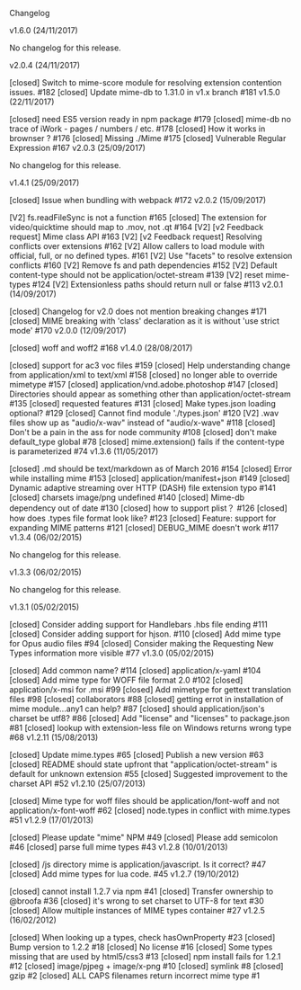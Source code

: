Changelog

v1.6.0 (24/11/2017)

No changelog for this release.

v2.0.4 (24/11/2017)

[closed] Switch to mime-score module for resolving extension contention issues. #182
[closed] Update mime-db to 1.31.0 in v1.x branch #181
v1.5.0 (22/11/2017)

[closed] need ES5 version ready in npm package #179
[closed] mime-db no trace of iWork - pages / numbers / etc. #178
[closed] How it works in brownser ? #176
[closed] Missing ./Mime #175
[closed] Vulnerable Regular Expression #167
v2.0.3 (25/09/2017)

No changelog for this release.

v1.4.1 (25/09/2017)

[closed] Issue when bundling with webpack #172
v2.0.2 (15/09/2017)

[V2] fs.readFileSync is not a function #165
[closed] The extension for video/quicktime should map to .mov, not .qt #164
[V2] [v2 Feedback request] Mime class API #163
[V2] [v2 Feedback request] Resolving conflicts over extensions #162
[V2] Allow callers to load module with official, full, or no defined types. #161
[V2] Use "facets" to resolve extension conflicts #160
[V2] Remove fs and path dependencies #152
[V2] Default content-type should not be application/octet-stream #139
[V2] reset mime-types #124
[V2] Extensionless paths should return null or false #113
v2.0.1 (14/09/2017)

[closed] Changelog for v2.0 does not mention breaking changes #171
[closed] MIME breaking with 'class' declaration as it is without 'use strict mode' #170
v2.0.0 (12/09/2017)

[closed] woff and woff2 #168
v1.4.0 (28/08/2017)

[closed] support for ac3 voc files #159
[closed] Help understanding change from application/xml to text/xml #158
[closed] no longer able to override mimetype #157
[closed] application/vnd.adobe.photoshop #147
[closed] Directories should appear as something other than application/octet-stream #135
[closed] requested features #131
[closed] Make types.json loading optional? #129
[closed] Cannot find module './types.json' #120
[V2] .wav files show up as "audio/x-wav" instead of "audio/x-wave" #118
[closed] Don't be a pain in the ass for node community #108
[closed] don't make default_type global #78
[closed] mime.extension() fails if the content-type is parameterized #74
v1.3.6 (11/05/2017)

[closed] .md should be text/markdown as of March 2016 #154
[closed] Error while installing mime #153
[closed] application/manifest+json #149
[closed] Dynamic adaptive streaming over HTTP (DASH) file extension typo #141
[closed] charsets image/png undefined #140
[closed] Mime-db dependency out of date #130
[closed] how to support plist？ #126
[closed] how does .types file format look like? #123
[closed] Feature: support for expanding MIME patterns #121
[closed] DEBUG_MIME doesn't work #117
v1.3.4 (06/02/2015)

No changelog for this release.

v1.3.3 (06/02/2015)

No changelog for this release.

v1.3.1 (05/02/2015)

[closed] Consider adding support for Handlebars .hbs file ending #111
[closed] Consider adding support for hjson. #110
[closed] Add mime type for Opus audio files #94
[closed] Consider making the Requesting New Types information more visible #77
v1.3.0 (05/02/2015)

[closed] Add common name? #114
[closed] application/x-yaml #104
[closed] Add mime type for WOFF file format 2.0 #102
[closed] application/x-msi for .msi #99
[closed] Add mimetype for gettext translation files #98
[closed] collaborators #88
[closed] getting errot in installation of mime module...any1 can help? #87
[closed] should application/json's charset be utf8? #86
[closed] Add "license" and "licenses" to package.json #81
[closed] lookup with extension-less file on Windows returns wrong type #68
v1.2.11 (15/08/2013)

[closed] Update mime.types #65
[closed] Publish a new version #63
[closed] README should state upfront that "application/octet-stream" is default for unknown extension #55
[closed] Suggested improvement to the charset API #52
v1.2.10 (25/07/2013)

[closed] Mime type for woff files should be application/font-woff and not application/x-font-woff #62
[closed] node.types in conflict with mime.types #51
v1.2.9 (17/01/2013)

[closed] Please update "mime" NPM #49
[closed] Please add semicolon #46
[closed] parse full mime types #43
v1.2.8 (10/01/2013)

[closed] /js directory mime is application/javascript. Is it correct? #47
[closed] Add mime types for lua code. #45
v1.2.7 (19/10/2012)

[closed] cannot install 1.2.7 via npm #41
[closed] Transfer ownership to @broofa #36
[closed] it's wrong to set charset to UTF-8 for text #30
[closed] Allow multiple instances of MIME types container #27
v1.2.5 (16/02/2012)

[closed] When looking up a types, check hasOwnProperty #23
[closed] Bump version to 1.2.2 #18
[closed] No license #16
[closed] Some types missing that are used by html5/css3 #13
[closed] npm install fails for 1.2.1 #12
[closed] image/pjpeg + image/x-png #10
[closed] symlink #8
[closed] gzip #2
[closed] ALL CAPS filenames return incorrect mime type #1
